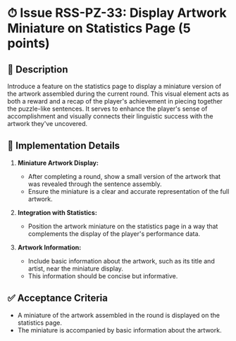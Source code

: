 # ⏱ Issue RSS-PZ-33: Display Artwork Miniature on Statistics Page (5 points)

## 📝 Description

Introduce a feature on the statistics page to display a miniature version of the artwork assembled during the current round. This visual element acts as both a reward and a recap of the player's achievement in piecing together the puzzle-like sentences. It serves to enhance the player's sense of accomplishment and visually connects their linguistic success with the artwork they've uncovered.

## 🔨 Implementation Details

1. **Miniature Artwork Display:**
   - After completing a round, show a small version of the artwork that was revealed through the sentence assembly.
   - Ensure the miniature is a clear and accurate representation of the full artwork.

2. **Integration with Statistics:**
   - Position the artwork miniature on the statistics page in a way that complements the display of the player's performance data.

3. **Artwork Information:**
   - Include basic information about the artwork, such as its title and artist, near the miniature display.
   - This information should be concise but informative.

## ✅ Acceptance Criteria

- A miniature of the artwork assembled in the round is displayed on the statistics page.
- The miniature is accompanied by basic information about the artwork.
